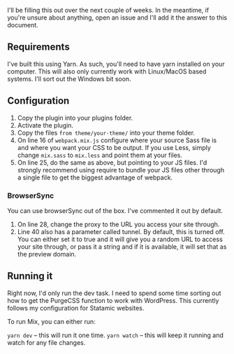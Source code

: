 I'll be filling this out over the next couple of weeks. In the meantime, if you're unsure about anything, open an issue and I'll add it the answer to this document.

## Requirements
I've built this using Yarn. As such, you'll need to have yarn installed on your computer.
This will also only currently work with Linux/MacOS based systems. I'll sort out the Windows bit soon.

## Configuration
1. Copy the plugin into your plugins folder.
2. Activate the plugin.
3. Copy the files `from theme/your-theme/` into your theme folder.
4. On line 16 of `webpack.mix.js` configure where your source Sass file is and where you want your CSS to be output. If you use Less, simply change `mix.sass` to `mix.less` and point them at your files.
5. On line 25, do the same as above, but pointing to your JS files. I'd strongly recommend using require to bundle your JS files other through a single file to get the biggest advantage of webpack.

### BrowserSync
You can use browserSync out of the box. I've commented it out by default.

1. On line 28, change the proxy to the URL you access your site through.
2. Line 40 also has a parameter called tunnel. By default, this is turned off. You can either set it to true and it will give you a random URL to access your site through, or pass it a string and if it is available, it will set that as the preview domain.

## Running it
Right now, I'd only run the dev task. I need to spend some time sorting out how to get the PurgeCSS function to work with WordPress. This currently follows my configuration for Statamic websites.

To run Mix, you can either run:

`yarn dev` – this will run it one time.
`yarn watch` – this will keep it running and watch for any file changes.
